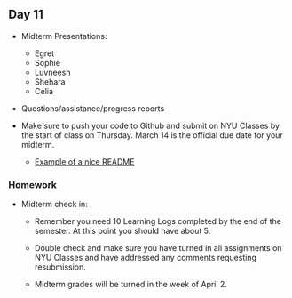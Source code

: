 ## Day 11

* Midterm Presentations:

    * Egret
    * Sophie
    * Luvneesh
    * Shehara
    * Celia

* Questions/assistance/progress reports

* Make sure to push your code to Github and submit on NYU Classes by the start of class on Thursday. March 14 is the official due date for your midterm.

   * [Example of a nice README](https://github.com/ajb871/museum_twitter_bot)


### Homework

* Midterm check in: 

    * Remember you need 10 Learning Logs completed by the end of the semester. At this point you should have about 5.
    
    * Double check and make sure you have turned in all assignments on NYU Classes and have addressed any comments requesting resubmission. 
    
    * Midterm grades will be turned in the week of April 2.
